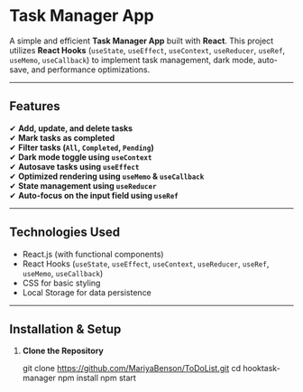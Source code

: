 #  Task Manager App

A simple and efficient **Task Manager App** built with **React**. This project utilizes **React Hooks** (`useState`, `useEffect`, `useContext`, `useReducer`, `useRef`, `useMemo`, `useCallback`) to implement task management, dark mode, auto-save, and performance optimizations.

---

##  Features

✔ **Add, update, and delete tasks**  
✔ **Mark tasks as completed**  
✔ **Filter tasks (`All`, `Completed`, `Pending`)**  
✔ **Dark mode toggle using `useContext`**  
✔ **Autosave tasks using `useEffect`**  
✔ **Optimized rendering using `useMemo` & `useCallback`**  
✔ **State management using `useReducer`**  
✔ **Auto-focus on the input field using `useRef`**  

---

##  **Technologies Used**
- React.js (with functional components)
- React Hooks (`useState`, `useEffect`, `useContext`, `useReducer`, `useRef`, `useMemo`, `useCallback`)
- CSS for basic styling
- Local Storage for data persistence

---

## **Installation & Setup**

1. **Clone the Repository**
  
   git clone https://github.com/MariyaBenson/ToDoList.git
   cd hooktask-manager
   npm install
   npm start
